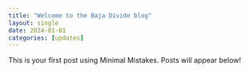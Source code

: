 ```yaml
---
title: "Welcome to the Baja Divide blog"
layout: single
date: 2024-01-01
categories: [updates]
---
```


This is your first post using Minimal Mistakes. Posts will appear below!
